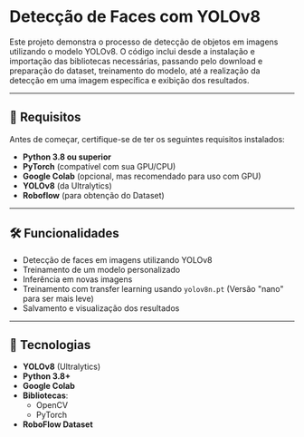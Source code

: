 # Detecção de Faces com YOLOv8

Este projeto demonstra o processo de detecção de objetos em imagens utilizando o modelo YOLOv8. O código inclui desde a instalação e importação das bibliotecas necessárias, passando pelo download e preparação do dataset, treinamento do modelo, até a realização da detecção em uma imagem específica e exibição dos resultados.

---

## 📌 Requisitos

Antes de começar, certifique-se de ter os seguintes requisitos instalados:

- **Python 3.8 ou superior**
- **PyTorch** (compatível com sua GPU/CPU)
- **Google Colab** (opcional, mas recomendado para uso com GPU)
- **YOLOv8** (da Ultralytics)
- **Roboflow** (para obtenção do Dataset)

---

## 🛠️ Funcionalidades
- Detecção de faces em imagens utilizando YOLOv8
- Treinamento de um modelo personalizado
- Inferência em novas imagens
- Treinamento com transfer learning usando `yolov8n.pt` (Versão "nano" para ser mais leve)
- Salvamento e visualização dos resultados

---

## 🧩 Tecnologias
- **YOLOv8** (Ultralytics)
- **Python 3.8+**
- **Google Colab**
- **Bibliotecas**:
  - OpenCV
  - PyTorch
- **RoboFlow Dataset**

  
